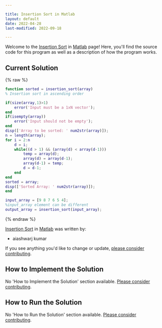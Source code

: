 ```yaml
---

title: Insertion Sort in Matlab
layout: default
date: 2022-04-28
last-modified: 2022-09-18

---
```


Welcome to the [Insertion Sort](https://sampleprograms.io/projects/insertion-sort) in [Matlab](https://sampleprograms.io/languages/matlab) page! Here, you'll find the source code for this program as well as a description of how the program works.

## Current Solution

{% raw %}

```matlab
function sorted = insertion_sort(array)
% Insertion sort in ascending order

if(size(array,1)>1)
    error('Input must be a 1xN vector');
end
if(isempty(array))
    error('Input should not be empty');
end
disp(['Array to be sorted: ' num2str(array)]);
n = length(array);
for i = 2:n
    d = i;    
    while((d > 1) && (array(d) < array(d-1)))
        temp = array(d);
        array(d) = array(d-1);
        array(d-1) = temp;
        d = d-1;
    end
end
sorted = array;
disp(['Sorted Array: ' num2str(array)]);
end

input_array = [9 8 7 6 5 4];
%input_array element can be different
output_array = insertion_sort(input_array);
```

{% endraw %}

[Insertion Sort](https://sampleprograms.io/projects/insertion-sort) in [Matlab](https://sampleprograms.io/languages/matlab) was written by:

- aiashwarj kumar

If you see anything you'd like to change or update, [please consider contributing](https://github.com/TheRenegadeCoder/sample-programs).

## How to Implement the Solution

No 'How to Implement the Solution' section available. [Please consider contributing](https://github.com/TheRenegadeCoder/sample-programs-website).

## How to Run the Solution

No 'How to Run the Solution' section available. [Please consider contributing](https://github.com/TheRenegadeCoder/sample-programs-website).